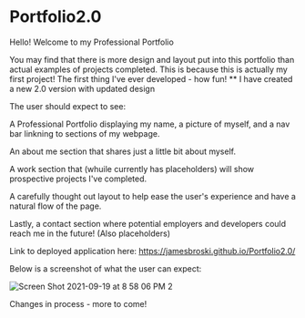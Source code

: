 # Portfolio2.0

Hello! Welcome to my Professional Portfolio

You may find that there is more design and layout put into this portfolio than actual examples of projects completed. This is because this is actually my first project! The first thing I've ever developed - how fun! ** I have created a new 2.0 version with updated design

The user should expect to see:

A Professional Portfolio displaying my name, a picture of myself, and a nav bar linkning to sections of my webpage.

An about me section that shares just a little bit about myself.

A work section that (whuile currently has placeholders) will show prospective projects I've completed.

A carefully thought out layout to help ease the user's experience and have a natural flow of the page.

Lastly, a contact section where potential employers and developers could reach me in the future! (Also placeholders)

Link to deployed application here: https://jamesbroski.github.io/Portfolio2.0/

Below is a screenshot of what the user can expect:

![Screen Shot 2021-09-19 at 8 58 06 PM 2](https://user-images.githubusercontent.com/87332492/133953214-4a7a91ed-8d4e-4359-8c72-f00bfeae58aa.png)


Changes in process - more to come!

